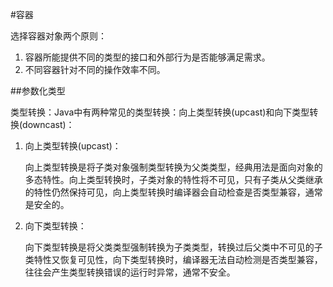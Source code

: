 #容器

选择容器对象两个原则：  

1. 容器所能提供不同的类型的接口和外部行为是否能够满足需求。 
2. 不同容器针对不同的操作效率不同。


##参数化类型

类型转换：Java中有两种常见的类型转换：向上类型转换(upcast)和向下类型转换(downcast)：  

1. 向上类型转换(upcast)：  
		
	向上类型转换是将子类对象强制类型转换为父类类型，经典用法是面向对象的多态特性。向上类型转换时，子类对象的特性将不可见，只有子类从父类继承的特性仍然保持可见，向上类型转换时编译器会自动检查是否类型兼容，通常是安全的。  
2. 向下类型转换：  
	
	向下类型转换是将父类类型强制转换为子类类型，转换过后父类中不可见的子类特性又恢复可见性，向下类型转换时，编译器无法自动检测是否类型兼容，往往会产生类型转换错误的运行时异常，通常不安全。